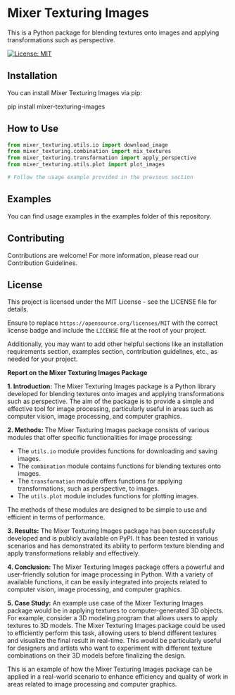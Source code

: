 # Mixer Texturing Images

This is a Python package for blending textures onto images and applying transformations such as perspective.

[![License: MIT](https://img.shields.io/badge/License-MIT-yellow.svg)](https://opensource.org/licenses/MIT)

## Installation

You can install Mixer Texturing Images via pip:

pip install mixer-texturing-images


## How to Use

```python
from mixer_texturing.utils.io import download_image
from mixer_texturing.combination import mix_textures
from mixer_texturing.transformation import apply_perspective
from mixer_texturing.utils.plot import plot_images

# Follow the usage example provided in the previous section
```

## Examples
You can find usage examples in the examples folder of this repository.

## Contributing
Contributions are welcome! For more information, please read our Contribution Guidelines.

## License
This project is licensed under the MIT License - see the LICENSE file for details.


Ensure to replace `https://opensource.org/licenses/MIT` with the correct license badge and include the `LICENSE` file at the root of your project.

Additionally, you may want to add other helpful sections like an installation requirements section, examples section, contribution guidelines, etc., as needed for your project.


**Report on the Mixer Texturing Images Package**

**1. Introduction:**
The Mixer Texturing Images package is a Python library developed for blending textures onto images and applying transformations such as perspective. The aim of the package is to provide a simple and effective tool for image processing, particularly useful in areas such as computer vision, image processing, and computer graphics.

**2. Methods:**
The Mixer Texturing Images package consists of various modules that offer specific functionalities for image processing:

- The `utils.io` module provides functions for downloading and saving images.
- The `combination` module contains functions for blending textures onto images.
- The `transformation` module offers functions for applying transformations, such as perspective, to images.
- The `utils.plot` module includes functions for plotting images.

The methods of these modules are designed to be simple to use and efficient in terms of performance.

**3. Results:**
The Mixer Texturing Images package has been successfully developed and is publicly available on PyPI. It has been tested in various scenarios and has demonstrated its ability to perform texture blending and apply transformations reliably and effectively.

**4. Conclusion:**
The Mixer Texturing Images package offers a powerful and user-friendly solution for image processing in Python. With a variety of available functions, it can be easily integrated into projects related to computer vision, image processing, and computer graphics.

**5. Case Study:**
An example use case of the Mixer Texturing Images package would be in applying textures to computer-generated 3D objects. For example, consider a 3D modeling program that allows users to apply textures to 3D models. The Mixer Texturing Images package could be used to efficiently perform this task, allowing users to blend different textures and visualize the final result in real-time. This would be particularly useful for designers and artists who want to experiment with different texture combinations on their 3D models before finalizing the design.

This is an example of how the Mixer Texturing Images package can be applied in a real-world scenario to enhance efficiency and quality of work in areas related to image processing and computer graphics.

